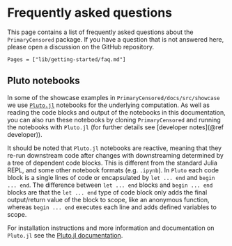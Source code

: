 # Frequently asked questions

This page contains a list of frequently asked questions about the `PrimaryCensored` package. If you have a question that is not answered here, please open a discussion on the GitHub repository.

```@contents
Pages = ["lib/getting-started/faq.md"]
```

## Pluto notebooks

In some of the showcase examples in `PrimaryCensored/docs/src/showcase` we use [`Pluto.jl`](https://plutojl.org/) notebooks for the underlying computation. As well as reading the code blocks and output of the notebooks in this documentation, you can also run these notebooks by cloning `PrimaryCensored` and running the notebooks with `Pluto.jl` (for further details see [developer notes](@ref developer)).

It should be noted that `Pluto.jl` notebooks are reactive, meaning that they re-run downstream code after changes with downstreaming determined by a tree of dependent code blocks. This is different from the standard Julia REPL, and some other notebook formats (e.g. `.ipynb`). In `Pluto` each code block is a single lines of code or encapsulated by `let ... end` and `begin ... end`. The difference between `let ... end` blocks and `begin ... end` blocks are that the `let ... end` type of code block only adds the final output/return value of the block to scope, like an anonymous function, whereas `begin ... end` executes each line and adds defined variables to scope.

For installation instructions and more information and documentation on `Pluto.jl` see the [Pluto.jl documentation](https://plutojl.org/).
